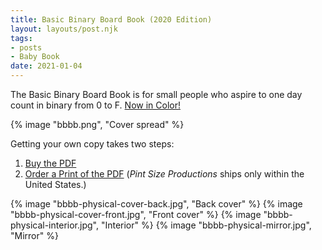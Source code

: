 ```yaml
---
title: Basic Binary Board Book (2020 Edition)
layout: layouts/post.njk
tags:
- posts
- Baby Book
date: 2021-01-04
---
```


The Basic Binary Board Book is for small people who aspire to one day count
in binary from 0 to F. [Now in Color!](/bbbb)

{% image "bbbb.png", "Cover spread" %}

Getting your own copy takes two steps:

1. [Buy the PDF](https://www.patreon.com/kriskowal/shop/babys-basic-binary-board-book-34467)
2. [Order a Print of the PDF](https://customboardbooks.pintsizeproductions.com/product/Kris-Kowal-16-Page-Board-Book)
   (*Pint Size Productions* ships only within the United States.)

{% image "bbbb-physical-cover-back.jpg", "Back cover" %}
{% image "bbbb-physical-cover-front.jpg", "Front cover" %}
{% image "bbbb-physical-interior.jpg", "Interior" %}
{% image "bbbb-physical-mirror.jpg", "Mirror" %}
